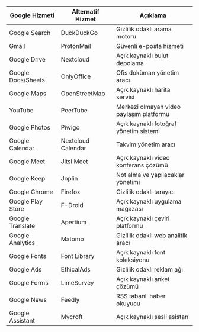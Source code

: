 | **Google Hizmeti**    | **Alternatif Hizmet**  | **Açıklama**                                   |
|-----------------------|------------------------|------------------------------------------------|
| Google Search         | DuckDuckGo             | Gizlilik odaklı arama motoru                   |
| Gmail                 | ProtonMail             | Güvenli e-posta hizmeti                        |
| Google Drive          | Nextcloud              | Açık kaynaklı bulut depolama                   |
| Google Docs/Sheets    | OnlyOffice             | Ofis doküman yönetim aracı                     |
| Google Maps           | OpenStreetMap          | Açık kaynaklı harita servisi                   |
| YouTube               | PeerTube               | Merkezi olmayan video paylaşım platformu       |
| Google Photos         | Piwigo                 | Açık kaynaklı fotoğraf yönetim sistemi         |
| Google Calendar       | Nextcloud Calendar     | Takvim yönetim aracı                           |
| Google Meet           | Jitsi Meet             | Açık kaynaklı video konferans çözümü           |
| Google Keep           | Joplin                 | Not alma ve yapılacaklar yönetimi              |
| Google Chrome         | Firefox                | Gizlilik odaklı tarayıcı                       |
| Google Play Store     | F-Droid                | Açık kaynaklı uygulama mağazası                |
| Google Translate      | Apertium               | Açık kaynaklı çeviri platformu                 |
| Google Analytics      | Matomo                 | Gizlilik odaklı web analitik aracı             |
| Google Fonts          | Font Library           | Açık kaynaklı font koleksiyonu                 |
| Google Ads            | EthicalAds             | Gizlilik odaklı reklam ağı                     |
| Google Forms          | LimeSurvey             | Açık kaynaklı anket çözümü                     |
| Google News           | Feedly                 | RSS tabanlı haber okuyucu                      |
| Google Assistant      | Mycroft                | Açık kaynaklı sesli asistan                    |
